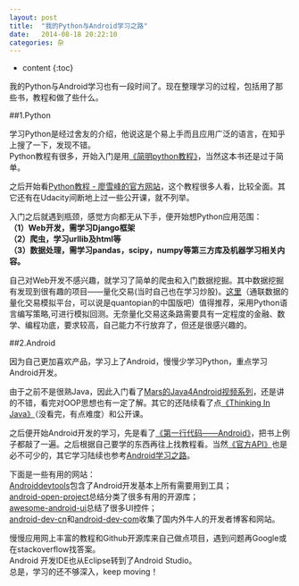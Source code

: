 ```yaml
---
layout: post
title:  "我的Python与Android学习之路"
date:   2014-08-18 20:22:10
categories: 杂
---
```


* content
{:toc}


我的Python与Android学习也有一段时间了。现在整理学习的过程，包括用了那些书，教程和做了些什么。

##1.Python

学习Python是经过舍友的介绍，他说这是个易上手而且应用广泛的语言，在知乎上搜了一下，发现不错。  
Python教程有很多，开始入门是用[《简明python教程》](http://woodpecker.org.cn/abyteofpython_cn/chinese/index.html)，当然这本书还是过于简单。  

之后开始看[Python教程 - 廖雪峰的官方网站](http://www.liaoxuefeng.com/wiki/001374738125095c955c1e6d8bb493182103fac9270762a000)，这个教程很多人看，比较全面。其它还有在Udacity间断地上过一些公开课，就不列举。    

入门之后就遇到瓶颈，感觉方向都无从下手，便开始想Python应用范围：  
**（1）Web开发，需学习Django框架**  
**（2）爬虫，学习urllib及html等**  
**（3）数据处理，需学习pandas，scipy，numpy等第三方库及机器学习相关内容。**   
 
自己对Web开发不感兴趣，就学习了简单的爬虫和入门数据挖掘。其中数据挖掘有发现到很有趣的项目——量化交易(当时自己也在学习炒股)。[这里](https://uqer.io/community/)（通联数据的量化交易模拟平台，可以说是quantopian的中国版吧）值得推荐，采用Python语言编写策略,可进行模拟回测。无奈量化交易这条路需要具有一定程度的金融、数学、编程功底，要求较高，自己能力不行放弃了，但还是很感兴趣的。

##2.Android   

因为自己更加喜欢产品，学习上了Android，慢慢少学习Python，重点学习Android开发。
  
由于之前不是很熟Java，因此入门看了[Mars的Java4Android视频系列](http://www.marschen.com/forum.php?mod=forumdisplay&fid=57)，还是讲的不错，看完对OOP思想也有一定了解。其它的还陆续看了点[《Thinking In Java》](http://item.jd.com/10058164.html)（没看完，有点难度）和公开课。  

之后便开始Android开发的学习，先是看了[《第一行代码——Android》](http://item.jd.com/11504254.html)，把书上例子都敲了一遍。之后根据自己要学的东西再往上找教程看。当然[《官方API》](https://developer.android.com/guide/index.html)也是必不可少的，其它学习陆续也参考[Android学习之路](http://www.stormzhang.com/android/2014/07/07/learn-android-from-rookie/)。

下面是一些有用的网站：  
[Androiddevtools](http://www.androiddevtools.cn/)包含了Android开发基本上所有需要用到工具；    
[android-open-project](https://github.com/Trinea/android-open-project)总结分类了很多有用的开源库；   
[awesome-android-ui](https://github.com/wasabeef/awesome-android-ui)总结了很多UI控件；  
[android-dev-cn](https://github.com/android-cn/android-dev-cn)和[android-dev-com](https://github.com/android-cn/android-dev-com)收集了国内外牛人的开发者博客和网站。  


慢慢应用网上丰富的教程和Github开源库来自己做点项目，遇到问题再Google或在stackoverflow找答案。  
Android 开发IDE也从Eclipse转到了Android Studio。  
总是，学习的还不够深入，keep moving！  